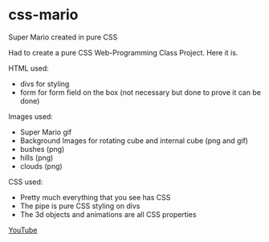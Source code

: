 # css-mario
Super Mario created in pure CSS

Had to create a pure CSS Web-Programming Class Project. Here it is.

HTML used:
- divs for styling
- form for form field on the box (not necessary but done to prove it can be done)

Images used:
- Super Mario gif
- Background Images for rotating cube and internal cube (png and gif)
- bushes (png)
- hills (png)
- clouds (png)

CSS used:
- Pretty much everything that you see has CSS
- The pipe is pure CSS styling on divs
- The 3d objects and animations are all CSS properties

<a href="https://www.youtube.com/watch?v=HCT3lgyyQTM">YouTube</a>
